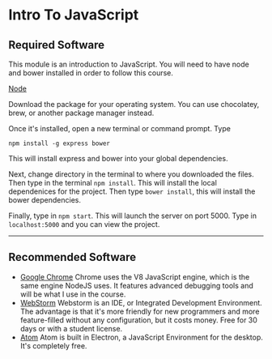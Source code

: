 # Intro To JavaScript

## Required Software

This module is an introduction to JavaScript.  You will need to have node and bower installed in order to follow this course.  

[Node](https://nodejs.org/en/)

Download the package for your operating system.  You can use chocolatey, brew, or another package manager instead.

Once it's installed, open a new terminal or command prompt.  Type

    npm install -g express bower
     
This will install express and bower into your global dependencies. 

Next, change directory in the terminal to where you downloaded the files.  Then type in the terminal `npm install`.  This will install the local dependenices for the project.  Then type `bower install`, this will install the bower dependencies.

Finally, type in `npm start`.  This will launch the server on port 5000.  Type in `localhost:5000` and you can view the project.

---
## Recommended Software

- [Google Chrome](https://www.google.com/chrome/)  Chrome uses the V8 JavaScript engine, which is the same engine NodeJS uses.  It features advanced debugging tools and will be what I use in the course.
- [WebStorm](https://www.jetbrains.com/webstorm/) Webstorm is an IDE, or Integrated Development Environment.  The advantage is that it's more friendly for new programmers and more feature-filled without any configuration, but it costs money.  Free for 30 days or with a student license.
- [Atom](https://atom.io/) Atom is built in Electron, a JavaScript Environment for the desktop.  It's completely free.